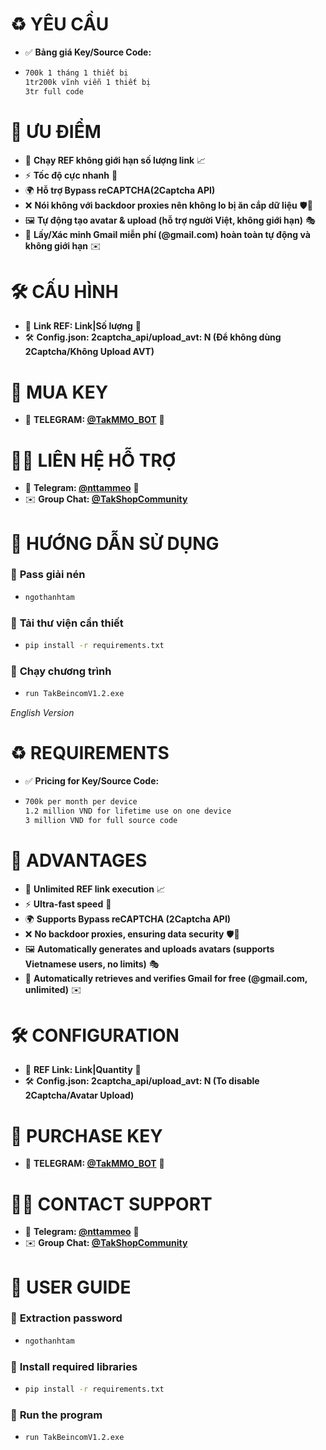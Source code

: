 # ♻️ **YÊU CẦU**  
- ✅ **Bảng giá Key/Source Code:**
- ```sh  
  700k 1 tháng 1 thiết bị
  1tr200k vĩnh viễn 1 thiết bị
  3tr full code
  
# 🚀 **ƯU ĐIỂM**  
- 🔄 **Chạy REF không giới hạn số lượng link** 📈  
- ⚡ **Tốc độ cực nhanh** 🚀
- 🌍 **Hỗ trợ Bypass reCAPTCHA(2Captcha API)**   
- ❌ **Nói không với backdoor proxies nên không lo bị ăn cắp dữ liệu** 🛡️🔐  
- 🖼️ **Tự động tạo avatar & upload (hỗ trợ người Việt, không giới hạn)** 🎭  
- 📧 **Lấy/Xác minh Gmail miễn phí (@gmail.com) hoàn toàn tự động và không giới hạn** ✉️

# 🛠️ **CẤU HÌNH**  
- 🔗 **Link REF: Link|Số lượng** 🔗  
- 🛠️ **Config.json: 2captcha_api/upload_avt: N (Để không dùng 2Captcha/Không Upload AVT)**   

# 🛒 **MUA KEY**  
- 📩 **TELEGRAM: [@TakMMO_BOT](https://t.me/TakMMO_BOT)** 🤖  

# 👨‍💻 **LIÊN HỆ HỖ TRỢ**  
- 📢 **Telegram: [@nttammeo](https://t.me/nttammeo)** 💬  
- ✉️ **Group Chat: [@TakShopCommunity](https://t.me/TakShopCommunity/1)**  

# 📌 **HƯỚNG DẪN SỬ DỤNG**  
### 🔑 **Pass giải nén**
- ```sh  
  ngothanhtam
  
### 🔧 **Tải thư viện cần thiết**  
- ```sh  
  pip install -r requirements.txt

### 🚀 **Chạy chương trình**
- ```sh  
  run TakBeincomV1.2.exe

*English Version*

# ♻️ **REQUIREMENTS**  
- ✅ **Pricing for Key/Source Code:**
- ```sh
  700k per month per device
  1.2 million VND for lifetime use on one device
  3 million VND for full source code

# 🚀 **ADVANTAGES**  
- 🔄 **Unlimited REF link execution** 📈  
- ⚡ **Ultra-fast speed** 🚀  
- 🌍 **Supports Bypass reCAPTCHA (2Captcha API)**   
- ❌ **No backdoor proxies, ensuring data security** 🛡️🔐  
- 🖼️ **Automatically generates and uploads avatars (supports Vietnamese users, no limits)** 🎭  
- 📧 **Automatically retrieves and verifies Gmail for free (@gmail.com, unlimited)** ✉️  

# 🛠️ **CONFIGURATION**  
- 🔗 **REF Link: Link|Quantity** 🔗  
- 🛠️ **Config.json: 2captcha_api/upload_avt: N (To disable 2Captcha/Avatar Upload)**   

# 🛒 **PURCHASE KEY**  
- 📩 **TELEGRAM: [@TakMMO_BOT](https://t.me/TakMMO_BOT)** 🤖  

# 👨‍💻 **CONTACT SUPPORT**  
- 📢 **Telegram: [@nttammeo](https://t.me/nttammeo)** 💬  
- ✉️ **Group Chat: [@TakShopCommunity](https://t.me/TakShopCommunity/1)**  

# 📌 **USER GUIDE**  
### 🔑 **Extraction password**
- ```sh  
  ngothanhtam
  
### 🔧 **Install required libraries**  
- ```sh  
  pip install -r requirements.txt

### 🚀 **Run the program**
- ```sh
  run TakBeincomV1.2.exe
